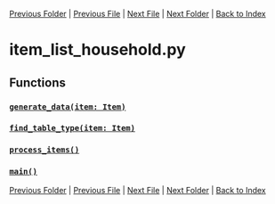 [Previous Folder](../item_article.md) | [Previous File](item_list_gardening.md) | [Next File](item_list_instrument.md) | [Next Folder](../../lists/attachment_list.md) | [Back to Index](../../../index.md)

# item_list_household.py

## Functions

### [`generate_data(item: Item)`](https://github.com/Vaileasys/pz-wiki_parser/blob/main/scripts/items/lists/item_list_household.py#L12)
### [`find_table_type(item: Item)`](https://github.com/Vaileasys/pz-wiki_parser/blob/main/scripts/items/lists/item_list_household.py#L68)
### [`process_items()`](https://github.com/Vaileasys/pz-wiki_parser/blob/main/scripts/items/lists/item_list_household.py#L81)
### [`main()`](https://github.com/Vaileasys/pz-wiki_parser/blob/main/scripts/items/lists/item_list_household.py#L106)


[Previous Folder](../item_article.md) | [Previous File](item_list_gardening.md) | [Next File](item_list_instrument.md) | [Next Folder](../../lists/attachment_list.md) | [Back to Index](../../../index.md)
